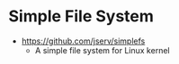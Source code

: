 # Simple File System

* https://github.com/jserv/simplefs
    * A simple file system for Linux kernel
